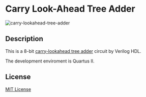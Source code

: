 # Carry Look-Ahead Tree Adder

![carry-lookahead-tree-adder](https://user-images.githubusercontent.com/30231731/68262565-f38dde00-0086-11ea-8003-a8c9980b6afd.png)

## Description

This is a 8-bit [carry-lookahead tree adder](https://en.wikipedia.org/wiki/Carry-lookahead_adder) circuit by Verilog HDL.

The development enviroment is Quartus II.

## License

[MIT License](LICENSE)
